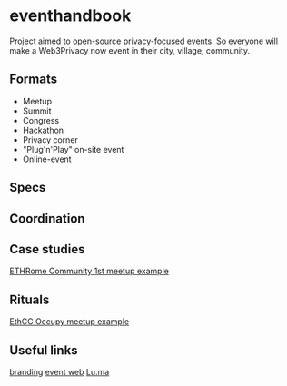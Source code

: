 # eventhandbook

Project aimed to open-source privacy-focused events. So everyone will make a Web3Privacy now event in their city, village, community.

## Formats

- Meetup
- Summit
- Congress
- Hackathon
- Privacy corner
- "Plug'n'Play" on-site event
- Online-event

## Specs

## Coordination

## Case studies
[ETHRome Community 1st meetup example](https://mirror.xyz/0x0f1F3DAf416B74DB3DE55Eb4D7513a80F4841073/bzv735Bc1zak7Yi-NcxWavMQKgt2ANXQtpkrSp8Xg3o)

## Rituals

[EthCC Occupy meetup example](https://hackmd.io/Y82W7109RgqcXmwbori5hg?view#How-would-it-work)

## Useful links

[branding](https://github.com/web3privacy/brand/tree/main)
[event web](http://web3privacy.info/events/)
[Lu.ma](http://lu.ma/web3privacy)
